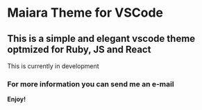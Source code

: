 # Maiara Theme for VSCode

## This is a simple and elegant vscode theme optmized for Ruby, JS and React

This is currently in development

### For more information you can send me an e-mail

**Enjoy!**
